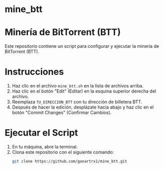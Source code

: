# mine_btt
# Minería de BitTorrent (BTT)

Este repositorio contiene un script para configurar y ejecutar la minería de BitTorrent (BTT).

# Instrucciones

1. Haz clic en el archivo `mine_btt.sh` en la lista de archivos arriba.
2. Haz clic en el botón "Edit" (Editar) en la esquina superior derecha del archivo.
3. Reemplaza `TU_DIRECCION_BTT` con tu dirección de billetera BTT.
4. Después de hacer la edición, desplázate hacia abajo y haz clic en el botón "Commit Changes" (Confirmar Cambios).

# Ejecutar el Script

1. En tu máquina, abre la terminal.
2. Clona este repositorio con el siguiente comando:
   ```sh
   git clone https://github.com/ganartrx1/mine_btt.git
